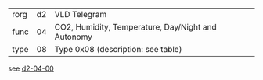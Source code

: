 
|    |   |   |
| -- | - | - |
| rorg | d2 | VLD Telegram |
| func | 04 | CO2, Humidity, Temperature, Day/Night and Autonomy |
| type | 08 | Type 0x08 (description: see table) |

see [d2-04-00](d2-04-00.md)
  
